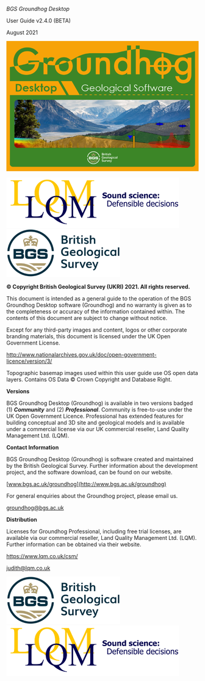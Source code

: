 *BGS Groundhog Desktop*

User Guide v2.4.0 (BETA)

August 2021

![](./media/image1.png)

![](./media/image2.png)![](./media/image3.png)

**© Copyright British Geological Survey (UKRI) 2021. All rights
reserved.**

This document is intended as a general guide to the operation of the BGS
Groundhog Desktop software (Groundhog) and no warranty is given as to
the completeness or accuracy of the information contained within. The
contents of this document are subject to change without notice.

Except for any third-party images and content, logos or other corporate
branding materials, this document is licensed under the UK Open
Government License.

<http://www.nationalarchives.gov.uk/doc/open-government-licence/version/3/>

Topographic basemap images used within this user guide use OS open data
layers. Contains OS Data © Crown Copyright and Database Right.

**Versions**

BGS Groundhog Desktop (Groundhog) is available in two versions badged
(1) ***Community*** and (2) ***Professional***. Community is free-to-use
under the UK Open Government Licence. Professional has extended features
for building conceptual and 3D site and geological models and is
available under a commercial license via our UK commercial reseller,
Land Quality Management Ltd. (LQM).

**Contact Information**

BGS Groundhog Desktop (Groundhog) is software created and maintained by
the British Geological Survey. Further information about the development
project, and the software download, can be found on our website.

[www.bgs.ac.uk/groundhog](http://www.bgs.ac.uk/groundhog)

For general enquiries about the Groundhog project, please email us.

<groundhog@bgs.ac.uk>

**Distribution**

Licenses for Groundhog Professional, including free trial licenses, are
available via our commercial reseller, Land Quality Management Ltd.
(LQM). Further information can be obtained via their website.

<https://www.lqm.co.uk/csm/>

<judith@lqm.co.uk>

![](./media/image3.png)![](./media/image2.png)